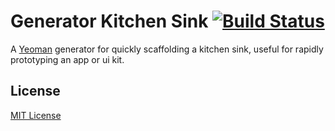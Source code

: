 # Generator Kitchen Sink [![Build Status](https://secure.travis-ci.org/blaketarter/generator-kitchen-sink.png?branch=master)](https://travis-ci.org/blaketarter/generator-kitchen-sink)

A [Yeoman](http://yeoman.io) generator for quickly scaffolding a kitchen sink, useful for rapidly prototyping an app or ui kit.

## License
[MIT License](http://en.wikipedia.org/wiki/MIT_License)
